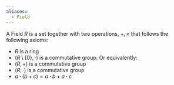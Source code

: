 ```yaml
---
aliases:
  - Field
---
```

A Field $R$ is a set together with two operations, $+, \times$ that follows the following axioms:
- $R$ is a ring
- $(R\setminus \{ 0 \}, \cdot)$ is a commutative group.
Or equivalently:
- $(R,+)$ is a commutative group
- $(R,\cdot)$ is a commutative group
- $a\cdot(b+c)=a\cdot b+a\cdot c$
